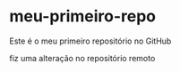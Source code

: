 # meu-primeiro-repo
Este é o meu primeiro repositório no GitHub

fiz uma alteração no repositório remoto
